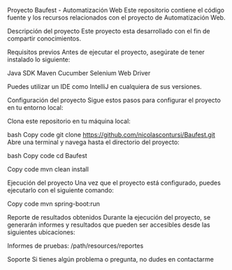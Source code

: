 Proyecto Baufest - Automatización Web
Este repositorio contiene el código fuente y los recursos relacionados con el proyecto de Automatización Web.

Descripción del proyecto
Este proyecto esta desarrollado con el fin de compartir conocimientos.

Requisitos previos
Antes de ejecutar el proyecto, asegúrate de tener instalado lo siguiente:

Java SDK 
Maven
Cucumber 
Selenium Web Driver

Puedes utilizar un IDE como IntelliJ en cualquiera de sus versiones.

Configuración del proyecto
Sigue estos pasos para configurar el proyecto en tu entorno local:

Clona este repositorio en tu máquina local:

bash
Copy code
git clone https://github.com/nicolascontursi/Baufest.git
Abre una terminal y navega hasta el directorio del proyecto:

bash
Copy code
cd Baufest

Copy code
mvn clean install

Ejecución del proyecto
Una vez que el proyecto está configurado, puedes ejecutarlo con el siguiente comando:

Copy code
mvn spring-boot:run

Reporte de resultados obtenidos
Durante la ejecución del proyecto, se generarán informes y resultados que pueden ser accesibles desde las siguientes ubicaciones:

Informes de pruebas: /path/resources/reportes

Soporte
Si tienes algún problema o pregunta, no dudes en contactarme

